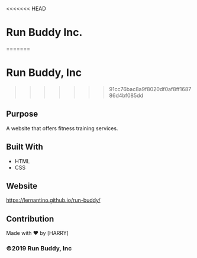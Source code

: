 <<<<<<< HEAD
# Run Buddy Inc.
=======
# Run Buddy, Inc
>>>>>>> 91cc76bac8a9f8020df0af8ff168786d4bf085dd

## Purpose
A website that offers fitness training services. 

## Built With
* HTML
* CSS

## Website
https://lernantino.github.io/run-buddy/

## Contribution
Made with ❤️ by [HARRY]

### ©️2019 Run Buddy, Inc 
